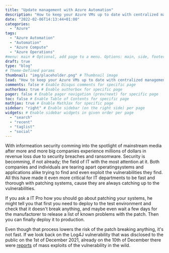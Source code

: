 ```yaml
---
title: "Update management with Azure Automation"
description: "How to keep your Azure VMs up to date with centralized management in Azure"
date: "2022-02-06T14:13:44+01:00"
categories:
  - "Azure"
tags:
  - "Azure Automation"
  - "Automation"
  - "Azure Compute"
  - "Azure Operations"
#menu: main # Optional, add page to a menu. Options: main, side, footer
draft: true
type: "blog"
# Theme-Defined params
thumbnail: "img/placeholder.png" # Thumbnail image
lead: "How to keep your Azure VMs up to date with centralized management in Azure." # Lead text
comments: false # Enable Disqus comments for specific page
authorbox: true # Enable authorbox for specific page
pager: false # Enable pager navigation (prev/next) for specific page
toc: false # Enable Table of Contents for specific page
mathjax: true # Enable MathJax for specific page
sidebar: "right" # Enable sidebar (on the right side) per page
widgets: # Enable sidebar widgets in given order per page
  - "search"
  - "recent"
  - "taglist"
  - "social"
---
```



With informeation security comming into the spotlight of mainstream media after more and more big companies experience millions of dollars in revenue loss due to security breaches and ransomware. Security is becomming, if not already; the field of IT with the most attention at it. Both companies and individuals are tearing apart operatingsystems and applications alike trying to find and even exploit the vulnerabilities they find. All this have made it even more critical for IT departments to be fast and thorough with patching systems, cause they are always catching up to the vulnerabilities.

If you ask a IT Pro how you should go about patching your systems, he might tell you that first you need to deploy to the test environment and check that it doesn't break anything, and maybe even wait a few days for the manufactorer to release a list of known problems with the patch. Then you can finally deploy it to production.

Even though that process lowers the risk of the patch breaking anything, it's not fast. If we look back on the Log4J vulnerability that was disclosed to the public on the 1st of December 2021, already on the 10th of December there were [reports](https://unit42.paloaltonetworks.com/apache-log4j-vulnerability-cve-2021-44228/#log4j-exploitation-attempts) of mass exploits of the vulnerability in the wild.
